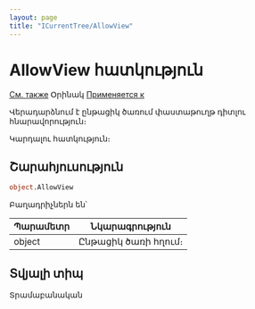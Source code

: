 ```yaml
---
layout: page
title: "ICurrentTree/AllowView"
---
```


# AllowView հատկություն

[См. также](../ICurrentTree.md) Օրինակ [Применяется к](../ICurrentTree.md)
 

Վերադարձնում է ընթացիկ ծառում փաստաթուղթ դիտլու հնարավորություն։

Կարդալու հատկություն։


## Շարահյուսություն

``` vb
object.AllowView
```
Բաղադրիչներն են՝

  
| Պարամետր | Նկարագրություն |
|--|--|
| object | Ընթացիկ ծառի հղում։ |


## Տվյալի տիպ

Տրամաբանական

